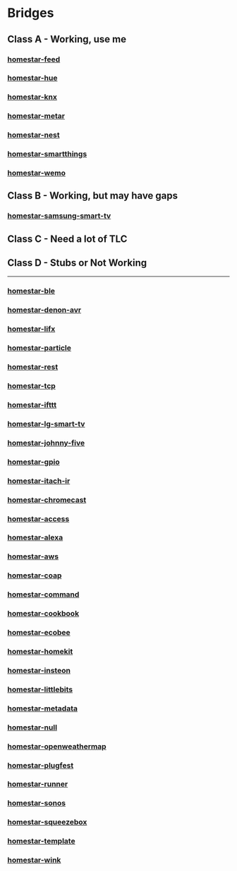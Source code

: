 # Bridges

## Class A - Working, use me

### [homestar-feed](https://github.com/dpjanes/homestar-feed)
### [homestar-hue](https://github.com/dpjanes/homestar-hue)
### [homestar-knx](https://github.com/dpjanes/homestar-knx)
### [homestar-metar](https://github.com/dpjanes/homestar-metar)
### [homestar-nest](https://github.com/dpjanes/homestar-nest)
### [homestar-smartthings](https://github.com/dpjanes/homestar-smartthings)
### [homestar-wemo](https://github.com/dpjanes/homestar-wemo)

## Class B - Working, but may have gaps

### [homestar-samsung-smart-tv](https://github.com/dpjanes/homestar-samsung-smart-tv)

## Class C - Need a lot of TLC

## Class D - Stubs or Not Working

-------------

### [homestar-ble](https://github.com/dpjanes/homestar-ble)
### [homestar-denon-avr](https://github.com/dpjanes/homestar-denon-avr)
### [homestar-lifx](https://github.com/dpjanes/homestar-lifx)
### [homestar-particle](https://github.com/dpjanes/homestar-particle)
### [homestar-rest](https://github.com/dpjanes/homestar-rest)
### [homestar-tcp](https://github.com/dpjanes/homestar-tcp)
### [homestar-ifttt](https://github.com/dpjanes/homestar-ifttt)
### [homestar-lg-smart-tv](https://github.com/dpjanes/homestar-lg-smart-tv)
### [homestar-johnny-five](https://github.com/dpjanes/homestar-johnny-five)
### [homestar-gpio](https://github.com/dpjanes/homestar-gpio)
### [homestar-itach-ir](https://github.com/dpjanes/homestar-itach-ir)

### [homestar-chromecast](https://github.com/dpjanes/homestar-chromecast)

### [homestar-access](https://github.com/dpjanes/homestar-access)
### [homestar-alexa](https://github.com/dpjanes/homestar-alexa)
### [homestar-aws](https://github.com/dpjanes/homestar-aws)
### [homestar-coap](https://github.com/dpjanes/homestar-coap)
### [homestar-command](https://github.com/dpjanes/homestar-command)
### [homestar-cookbook](https://github.com/dpjanes/homestar-cookbook)
### [homestar-ecobee](https://github.com/dpjanes/homestar-ecobee)
### [homestar-homekit](https://github.com/dpjanes/homestar-homekit)
### [homestar-insteon](https://github.com/dpjanes/homestar-insteon)
### [homestar-littlebits](https://github.com/dpjanes/homestar-littlebits)
### [homestar-metadata](https://github.com/dpjanes/homestar-metadata)
### [homestar-null](https://github.com/dpjanes/homestar-null)
### [homestar-openweathermap](https://github.com/dpjanes/homestar-openweathermap)
### [homestar-plugfest](https://github.com/dpjanes/homestar-plugfest)
### [homestar-runner](https://github.com/dpjanes/homestar-runner)
### [homestar-sonos](https://github.com/dpjanes/homestar-sonos)
### [homestar-squeezebox](https://github.com/dpjanes/homestar-squeezebox)
### [homestar-template](https://github.com/dpjanes/homestar-template)
### [homestar-wink](https://github.com/dpjanes/homestar-wink)

